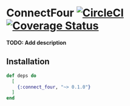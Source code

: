# ConnectFour [![CircleCI](https://circleci.com/gh/rjdellecese/connect_four.svg?style=svg)](https://circleci.com/gh/rjdellecese/connect_four) [![Coverage Status](https://coveralls.io/repos/github/rjdellecese/connect_four/badge.svg?branch=master)](https://coveralls.io/github/rjdellecese/connect_four?branch=master)

**TODO: Add description**

## Installation

```elixir
def deps do
  [
    {:connect_four, "~> 0.1.0"}
  ]
end
```

